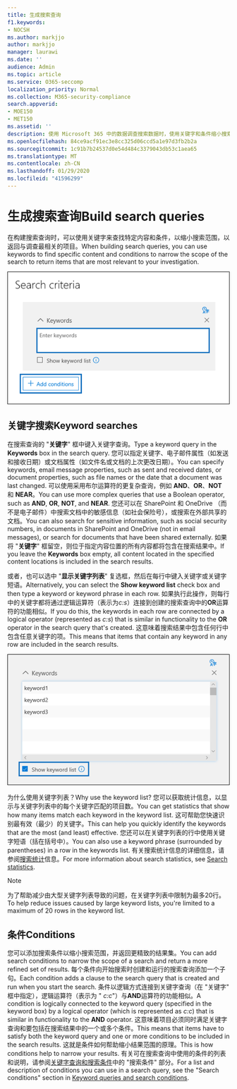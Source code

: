 ```yaml
---
title: 生成搜索查询
f1.keywords:
- NOCSH
ms.author: markjjo
author: markjjo
manager: laurawi
ms.date: ''
audience: Admin
ms.topic: article
ms.service: O365-seccomp
localization_priority: Normal
ms.collection: M365-security-compliance
search.appverid:
- MOE150
- MET150
ms.assetid: ''
description: 使用 Microsoft 365 中的数据调查搜索数据时，使用关键字和条件缩小搜索范围。
ms.openlocfilehash: 84ce9acf91ec3e8cc325d06ccd5a1e97d3fb2b2a
ms.sourcegitcommit: 1c91b7b24537d0e54d484c3379043db53c1aea65
ms.translationtype: MT
ms.contentlocale: zh-CN
ms.lasthandoff: 01/29/2020
ms.locfileid: "41596299"
---
```

# <a name="build-search-queries"></a><span data-ttu-id="9e722-103">生成搜索查询</span><span class="sxs-lookup"><span data-stu-id="9e722-103">Build search queries</span></span>

<span data-ttu-id="9e722-104">在构建搜索查询时，可以使用关键字来查找特定内容和条件，以缩小搜索范围，以返回与调查最相关的项目。</span><span class="sxs-lookup"><span data-stu-id="9e722-104">When building search queries, you can use keywords to find specific content and conditions to narrow the scope of the search to return items that are most relevant to your investigation.</span></span>

![使用关键字和条件缩小搜索结果范围](media/SearchQueryBox.png)

## <a name="keyword-searches"></a><span data-ttu-id="9e722-106">关键字搜索</span><span class="sxs-lookup"><span data-stu-id="9e722-106">Keyword searches</span></span>

<span data-ttu-id="9e722-107">在搜索查询的 "**关键字**" 框中键入关键字查询。</span><span class="sxs-lookup"><span data-stu-id="9e722-107">Type a keyword query in the **Keywords** box in the search query.</span></span> <span data-ttu-id="9e722-108">您可以指定关键字、电子邮件属性（如发送和接收日期）或文档属性（如文件名或文档的上次更改日期）。</span><span class="sxs-lookup"><span data-stu-id="9e722-108">You can specify keywords, email message properties, such as sent and received dates, or document properties, such as file names or the date that a document was last changed.</span></span> <span data-ttu-id="9e722-109">可以使用采用布尔运算符的更复杂查询，例如 **AND**、**OR**、**NOT** 和 **NEAR**。</span><span class="sxs-lookup"><span data-stu-id="9e722-109">You can use more complex queries that use a Boolean operator, such as **AND**, **OR**, **NOT**, and **NEAR**.</span></span> <span data-ttu-id="9e722-110">您还可以在 SharePoint 和 OneDrive （而不是电子邮件）中搜索文档中的敏感信息（如社会保险号），或搜索在外部共享的文档。</span><span class="sxs-lookup"><span data-stu-id="9e722-110">You can also search for sensitive information, such as social security numbers, in documents in SharePoint and OneDrive (not in email messages), or search for documents that have been shared externally.</span></span> <span data-ttu-id="9e722-111">如果将 "**关键字**" 框留空，则位于指定内容位置的所有内容都将包含在搜索结果中。</span><span class="sxs-lookup"><span data-stu-id="9e722-111">If you leave the **Keywords** box empty, all content located in the specified content locations is included in the search results.</span></span>
    
<span data-ttu-id="9e722-112">或者，也可以选中 "**显示关键字列表**" 复选框，然后在每行中键入关键字或关键字短语。</span><span class="sxs-lookup"><span data-stu-id="9e722-112">Alternatively, you can select the **Show keyword list** check box and then type a keyword or keyword phrase in each row.</span></span> <span data-ttu-id="9e722-113">如果执行此操作，则每行中的关键字都将通过逻辑运算符（表示为*c:s*）连接到创建的搜索查询中的**OR**运算符的功能相似。</span><span class="sxs-lookup"><span data-stu-id="9e722-113">If you do this, the keywords in each row are connected by a logical operator (represented as *c:s*) that is similar in functionality to the **OR** operator in the search query that's created.</span></span> <span data-ttu-id="9e722-114">这意味着搜索结果中包含任何行中包含任意关键字的项。</span><span class="sxs-lookup"><span data-stu-id="9e722-114">This means that items that contain any keyword in any row are included in the search results.</span></span>

![使用关键字列表获取查询中每个关键字的统计信息](media/KeywordListSearch.png)

<span data-ttu-id="9e722-116">为什么使用关键字列表？</span><span class="sxs-lookup"><span data-stu-id="9e722-116">Why use the keyword list?</span></span> <span data-ttu-id="9e722-117">您可以获取统计信息，以显示与关键字列表中的每个关键字匹配的项目数。</span><span class="sxs-lookup"><span data-stu-id="9e722-117">You can get statistics that show how many items match each keyword in the keyword list.</span></span> <span data-ttu-id="9e722-118">这可帮助您快速识别最有效（最少）的关键字。</span><span class="sxs-lookup"><span data-stu-id="9e722-118">This can help you quickly identify the keywords that are the most (and least) effective.</span></span> <span data-ttu-id="9e722-119">您还可以在关键字列表的行中使用关键字短语（括在括号中）。</span><span class="sxs-lookup"><span data-stu-id="9e722-119">You can also use a keyword phrase (surrounded by parentheses) in a row in the keywords list.</span></span> <span data-ttu-id="9e722-120">有关搜索统计信息的详细信息，请参阅[搜索统计](search-statistics.md)信息。</span><span class="sxs-lookup"><span data-stu-id="9e722-120">For more information about search statistics, see [Search statistics](search-statistics.md).</span></span>

> [!NOTE]
> <span data-ttu-id="9e722-121">为了帮助减少由大型关键字列表导致的问题，在关键字列表中限制为最多20行。</span><span class="sxs-lookup"><span data-stu-id="9e722-121">To help reduce issues caused by large keyword lists, you're limited to a maximum of 20 rows in the keyword list.</span></span>

## <a name="conditions"></a><span data-ttu-id="9e722-122">条件</span><span class="sxs-lookup"><span data-stu-id="9e722-122">Conditions</span></span>
    
<span data-ttu-id="9e722-123">您可以添加搜索条件以缩小搜索范围，并返回更精致的结果集。</span><span class="sxs-lookup"><span data-stu-id="9e722-123">You can add search conditions to narrow the scope of a search and return a more refined set of results.</span></span> <span data-ttu-id="9e722-124">每个条件向开始搜索时创建和运行的搜索查询添加一个子句。</span><span class="sxs-lookup"><span data-stu-id="9e722-124">Each condition adds a clause to the search query that is created and run when you start the search.</span></span> <span data-ttu-id="9e722-125">条件以逻辑方式连接到关键字查询（在 "关键字" 框中指定），逻辑运算符（表示为 " *c:c*"）与**AND**运算符的功能相似。</span><span class="sxs-lookup"><span data-stu-id="9e722-125">A condition is logically connected to the keyword query (specified in the keyword box) by a logical operator (which is represented as *c:c*) that is similar in functionality to the **AND** operator.</span></span> <span data-ttu-id="9e722-126">这意味着项目必须同时满足关键字查询和要包括在搜索结果中的一个或多个条件。</span><span class="sxs-lookup"><span data-stu-id="9e722-126">This means that items have to satisfy both the keyword query and one or more conditions to be included in the search results.</span></span> <span data-ttu-id="9e722-127">这就是条件如何帮助缩小结果范围的原理。</span><span class="sxs-lookup"><span data-stu-id="9e722-127">This is how conditions help to narrow your results.</span></span> <span data-ttu-id="9e722-128">有关可在搜索查询中使用的条件的列表和说明，请参阅[关键字查询和搜索条件](keyword-queries-and-search-conditions.md#search-conditions)中的 "搜索条件" 部分。</span><span class="sxs-lookup"><span data-stu-id="9e722-128">For a list and description of conditions you can use in a search query, see the "Search conditions" section in [Keyword queries and search conditions](keyword-queries-and-search-conditions.md#search-conditions).</span></span>
